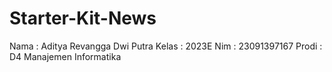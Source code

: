 # Starter-Kit-News

Nama : Aditya Revangga Dwi Putra
Kelas : 2023E
Nim : 23091397167
Prodi : D4 Manajemen Informatika
